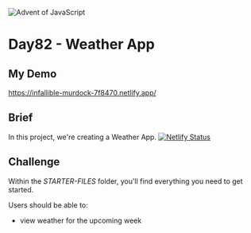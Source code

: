 ![Advent of JavaScript](https://adventofjavascript.s3.us-east-1.amazonaws.com/2021/advent-of-js-gumroad-cover.png)

# Day82 - Weather App

## My Demo

https://infallible-murdock-7f8470.netlify.app/

## Brief

In this project, we're creating a Weather App.
[![Netlify Status](https://api.netlify.com/api/v1/badges/699a0a80-264f-41ca-b396-86779c976f05/deploy-status)](https://app.netlify.com/sites/romantic-yonath-80c448/deploys)

## Challenge

Within the _STARTER-FILES_ folder, you'll find everything you need to get started.

Users should be able to:

- view weather for the upcoming week
